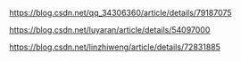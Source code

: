 https://blog.csdn.net/qq_34306360/article/details/79187075

https://blog.csdn.net/luyaran/article/details/54097000


https://blog.csdn.net/linzhiweng/article/details/72831885